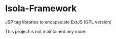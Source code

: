 # Isola-Framework
JSP tag libraries to encapsulate ExtJS (GPL version)

This project is not maintained any more.
